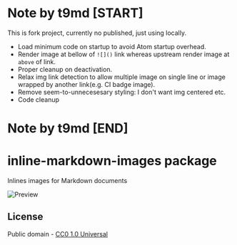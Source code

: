 # Note by t9md [START]

This is fork project, currently no published, just using locally.

- Load minimum code on startup to avoid Atom startup overhead.
- Render image at bellow of `![]()` link whereas upstream render image at `above` of link.
- Proper cleanup on deactivation.
- Relax img link detection to allow multiple image on single line or image wrapped by another link(e.g. CI badge image).
- Remove seem-to-unnecesesary styling: I don't want img centered etc.
- Code cleanup

# Note by t9md [END]

# inline-markdown-images package

Inlines images for Markdown documents

![Preview](https://raw.githubusercontent.com/some-atom/inline-markdown-images/master/preview.gif)

## License

Public domain - [CC0 1.0 Universal](https://creativecommons.org/publicdomain/zero/1.0/)
